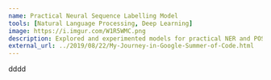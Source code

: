 ```yaml
---
name: Practical Neural Sequence Labelling Model
tools: [Natural Language Processing, Deep Learning]
image: https://i.imgur.com/W1R5WMC.png
description: Explored and experimented models for practical NER and POS models with performance tradeoff vs speed.
external_url: ../2019/08/22/My-Journey-in-Google-Summer-of-Code.html
---
```

dddd
